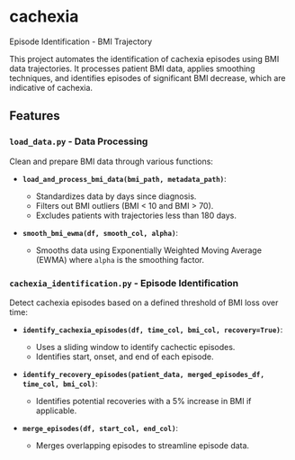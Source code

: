 # cachexia
Episode Identification - BMI Trajectory

This project automates the identification of cachexia episodes using BMI data trajectories. It processes patient BMI data, applies smoothing techniques, and identifies episodes of significant BMI decrease, which are indicative of cachexia.

## Features

### `load_data.py` - Data Processing
Clean and prepare BMI data through various functions:

- **`load_and_process_bmi_data(bmi_path, metadata_path)`**:
  - Standardizes data by days since diagnosis.
  - Filters out BMI outliers (BMI < 10 and BMI > 70).
  - Excludes patients with trajectories less than 180 days.

- **`smooth_bmi_ewma(df, smooth_col, alpha)`**:
  - Smooths data using Exponentially Weighted Moving Average (EWMA) where `alpha` is the smoothing factor.

### `cachexia_identification.py` - Episode Identification
Detect cachexia episodes based on a defined threshold of BMI loss over time:

- **`identify_cachexia_episodes(df, time_col, bmi_col, recovery=True)`**:
  - Uses a sliding window to identify cachectic episodes.
  - Identifies start, onset, and end of each episode.

- **`identify_recovery_episodes(patient_data, merged_episodes_df, time_col, bmi_col)`**:
  - Identifies potential recoveries with a 5% increase in BMI if applicable.

- **`merge_episodes(df, start_col, end_col)`**:
  - Merges overlapping episodes to streamline episode data.

  
